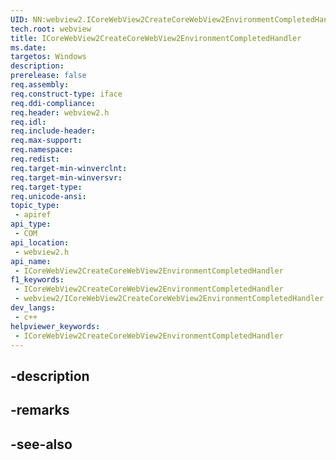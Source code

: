 ```yaml
---
UID: NN:webview2.ICoreWebView2CreateCoreWebView2EnvironmentCompletedHandler~r1
tech.root: webview
title: ICoreWebView2CreateCoreWebView2EnvironmentCompletedHandler
ms.date: 
targetos: Windows
description: 
prerelease: false
req.assembly: 
req.construct-type: iface
req.ddi-compliance: 
req.header: webview2.h
req.idl: 
req.include-header: 
req.max-support: 
req.namespace: 
req.redist: 
req.target-min-winverclnt: 
req.target-min-winversvr: 
req.target-type: 
req.unicode-ansi: 
topic_type:
 - apiref
api_type:
 - COM
api_location:
 - webview2.h
api_name:
 - ICoreWebView2CreateCoreWebView2EnvironmentCompletedHandler
f1_keywords:
 - ICoreWebView2CreateCoreWebView2EnvironmentCompletedHandler
 - webview2/ICoreWebView2CreateCoreWebView2EnvironmentCompletedHandler
dev_langs:
 - c++
helpviewer_keywords:
 - ICoreWebView2CreateCoreWebView2EnvironmentCompletedHandler
---
```


## -description

## -remarks

## -see-also

